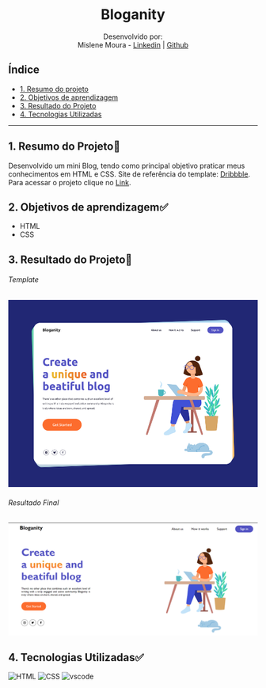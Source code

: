 <h1 align="center">Bloganity</h1>

<div align="center">

Desenvolvido por:
<br>Mislene Moura - [Linkedin](https://www.linkedin.com/in/mislene-silva-moura-1211531b4//) |
   [Github](https://github.com/MisleneSM)
</div>

## Índice

* [1. Resumo do projeto](#1-resumo-do-projeto)
* [2. Objetivos de aprendizagem](#2-objetivos-de-aprendizagem)
* [3. Resultado do Projeto](#3-resultado-do-projeto)
* [4. Tecnologias Utilizadas](#4-tecnologias-utilizadas)

***

## 1. Resumo do Projeto🤩

Desenvolvido um mini Blog, tendo como principal objetivo praticar meus conhecimentos em HTML e CSS. Site de referência do template: [Dribbble](https://dribbble.com/shots/15827768-Bloganity-Website-for-Blogging). Para acessar o projeto clique no [Link](https://mislenesm.github.io/bloganity-training/).

## 2. Objetivos de aprendizagem✅

- HTML
- CSS

## 3. Resultado do Projeto📝

###### Template
![Template](./img/Prototipo.png)

###### Resultado Final
![Result](./img/Result%20Final.png)


## 4. Tecnologias Utilizadas✅

<img alt="HTML" height="50"  src="https://cdn2.iconfinder.com/data/icons/designer-skills/128/code-programming-html-markup-develop-layout-language-512.png"> <img alt="CSS" height="50" src="https://cdn2.iconfinder.com/data/icons/designer-skills/128/code-programming-css-style-develop-layout-language-512.png"> <img alt="vscode" height="40" width="" src="https://cdn.jsdelivr.net/gh/devicons/devicon/icons/vscode/vscode-original.svg" />
